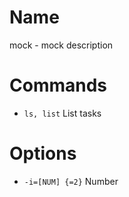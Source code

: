 # Name

mock - mock description

# Commands

* `ls, list` List tasks

# Options

* `-i=[NUM] {=2}` Number
